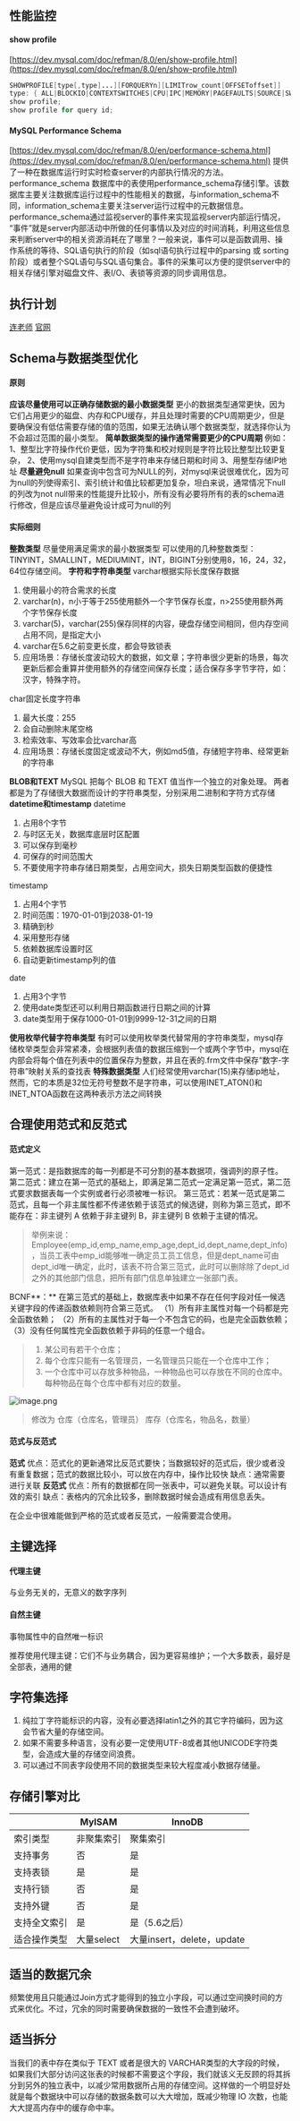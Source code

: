 ## 性能监控
#### show profile
[https://dev.mysql.com/doc/refman/8.0/en/show-profile.html](https://dev.mysql.com/doc/refman/8.0/en/show-profile.html)
```java
SHOWPROFILE[type[,type]...][FORQUERYn][LIMITrow_count[OFFSEToffset]]
type: { ALL|BLOCKIO|CONTEXTSWITCHES|CPU|IPC|MEMORY|PAGEFAULTS|SOURCE|SWAPS }
show profile;
show profile for query id;
```
#### MySQL Performance Schema
[https://dev.mysql.com/doc/refman/8.0/en/performance-schema.html](https://dev.mysql.com/doc/refman/8.0/en/performance-schema.html)
提供了一种在数据库运行时实时检查server的内部执行情况的方法。performance_schema 数据库中的表使用performance_schema存储引擎。该数据库主要关注数据库运行过程中的性能相关的数据，与information_schema不同，information_schema主要关注server运行过程中的元数据信息。
performance_schema通过监视server的事件来实现监视server内部运行情况， “事件”就是server内部活动中所做的任何事情以及对应的时间消耗，利用这些信息来判断server中的相关资源消耗在了哪里？一般来说，事件可以是函数调用、操作系统的等待、SQL语句执行的阶段（如sql语句执行过程中的parsing 或 sorting阶段）或者整个SQL语句与SQL语句集合。事件的采集可以方便的提供server中的相关存储引擎对磁盘文件、表I/O、表锁等资源的同步调用信息。 
## 执行计划
[连老师](http://git.mashibing.com/bjmashibing/InternetArchitect/-/blob/master/13mysql%E8%B0%83%E4%BC%98/mysql%E6%89%A7%E8%A1%8C%E8%AE%A1%E5%88%92.md)
[官网](https://dev.mysql.com/doc/refman/8.0/en/explain-output.html)
## Schema与数据类型优化
#### 原则
**应该尽量使用可以正确存储数据的最小数据类型**
更小的数据类型通常更快，因为它们占用更少的磁盘、内存和CPU缓存，并且处理时需要的CPU周期更少，但是要确保没有低估需要存储的值的范围，如果无法确认哪个数据类型，就选择你认为不会超过范围的最小类型。
**简单数据类型的操作通常需要更少的CPU周期**
例如：
1、整型比字符操作代价更低，因为字符集和校对规则是字符比较比整型比较更复杂，
2、使用mysql自建类型而不是字符串来存储日期和时间
3、用整型存储IP地址
**尽量避免null**
如果查询中包含可为NULL的列，对mysql来说很难优化，因为可为null的列使得索引、索引统计和值比较都更加复杂，坦白来说，通常情况下null的列改为not null带来的性能提升比较小，所有没有必要将所有的表的schema进行修改，但是应该尽量避免设计成可为null的列
#### 实际细则
**整数类型**
尽量使用满足需求的最小数据类型
可以使用的几种整数类型：TINYINT，SMALLINT，MEDIUMINT，INT，BIGINT分别使用8，16，24，32，64位存储空间。
**字符和字符串类型**
varchar根据实际长度保存数据

1. 使用最小的符合需求的长度
2. varchar(n)，n小于等于255使用额外一个字节保存长度，n>255使用额外两个字节保存长度
3. varchar(5)，varchar(255)保存同样的内容，硬盘存储空间相同，但内存空间占用不同，是指定大小
4. varchar在5.6之前变更长度，都会导致锁表
5. 应用场景：存储长度波动较大的数据，如文章；字符串很少更新的场景，每次更新后都会重算并使用额外的存储空间保存长度；适合保存多字节字符，如：汉字，特殊字符。

char固定长度字符串

1. 最大长度：255
2. 会自动删除末尾空格
3. 检索效率、写效率会比varchar高
4. 应用场景：存储长度固定或波动不大，例如md5值，存储短字符串、经常更新的字符串

**BLOB和TEXT**
MySQL 把每个 BLOB 和 TEXT 值当作一个独立的对象处理。
两者都是为了存储很大数据而设计的字符串类型，分别采用二进制和字符方式存储
**datetime和timestamp**
datetime

1. 占用8个字节
2. 与时区无关，数据库底层时区配置
3. 可以保存到毫秒
4. 可保存的时间范围大
5. 不要使用字符串存储日期类型，占用空间大，损失日期类型函数的便捷性

timestamp

1. 占用4个字节
2. 时间范围：1970-01-01到2038-01-19
3. 精确到秒
4. 采用整形存储
5. 依赖数据库设置时区
6. 自动更新timestamp列的值

date

1. 占用3个字节
2. 使用date类型还可以利用日期函数进行日期之间的计算
3. date类型用于保存1000-01-01到9999-12-31之间的日期

**使用枚举代替字符串类型**
有时可以使用枚举类代替常用的字符串类型，mysql存储枚举类型会非常紧凑，会根据列表值的数据压缩到一个或两个字节中，mysql在内部会将每个值在列表中的位置保存为整数，并且在表的.frm文件中保存“数字-字符串”映射关系的查找表
**特殊数据类型**
人们经常使用varchar(15)来存储ip地址，然而，它的本质是32位无符号整数不是字符串，可以使用INET_ATON()和INET_NTOA函数在这两种表示方法之间转换

## 合理使用范式和反范式
#### 范式定义
第一范式：是指数据库的每一列都是不可分割的基本数据项，强调列的原子性。
第二范式：建立在第一范式的基础上，即满足第二范式一定满足第一范式，第二范式要求数据表每一个实例或者行必须被唯一标识。
第三范式：若某一范式是第二范式，且每一个非主属性都不传递依赖于该范式的候选键，则称为第三范式，即不能存在：非主键列 A 依赖于非主键列 B，非主键列 B 依赖于主键的情况。
> 举例来说：Employee(emp_id,emp_name,emp_age,dept_id,dept_name,dept_info)，当员工表中emp_id能够唯一确定员工员工信息，但是dept_name可由dept_id唯一确定，此时，该表不符合第三范式，此时可以删除除了dept_id之外的其他部门信息，把所有部门信息单独建立一张部门表。

BCNF**：** 在第三范式的基础上，数据库表中如果不存在任何字段对任一候选关键字段的传递函数依赖则符合第三范式。
（1）所有非主属性对每一个码都是完全函数依赖；
（2）所有的主属性对于每一个不包含它的码，也是完全函数依赖；
（3）没有任何属性完全函数依赖于非码的任意一个组合。
> 1. 某公司有若干个仓库；
> 2. 每个仓库只能有一名管理员，一名管理员只能在一个仓库中工作；
> 3. 一个仓库中可以存放多种物品，一种物品也可以存放在不同的仓库中。每种物品在每个仓库中都有对应的数量。
> 
![image.png](https://cdn.nlark.com/yuque/0/2022/png/8364057/1646821391526-4602372f-b0c4-438f-9f67-616efaf09b7e.png#clientId=ub6abd2ec-f462-4&from=paste&height=148&id=ua30af868&originHeight=296&originWidth=625&originalType=binary&ratio=1&size=24264&status=done&style=none&taskId=u51e1f766-8830-4c50-8ebc-8e30a82df57&width=312.5)
> 修改为
> 仓库（仓库名，管理员）
库存（仓库名，物品名，数量）

#### 范式与反范式
**范式**
优点：范式化的更新通常比反范式要快；当数据较好的范式后，很少或者没有重复数据；范式的数据比较小，可以放在内存中，操作比较快
缺点：通常需要进行关联
**反范式**
优点：所有的数据都在同一张表中，可以避免关联。可以设计有效的索引
缺点：表格内的冗余比较多，删除数据时候会造成有用信息丢失。

在企业中很难能做到严格的范式或者反范式，一般需要混合使用。

## 主键选择
#### 代理主键
与业务无关的，无意义的数字序列
#### 自然主键
事物属性中的自然唯一标识

推荐使用代理主键：它们不与业务耦合，因为更容易维护；一个大多数表，最好是全部表，通用的健

## 字符集选择

1. 纯拉丁字符能标识的内容，没有必要选择latin1之外的其它字符编码，因为这会节省大量的存储空间。
2. 如果不需要多种语言，没有必要一定使用UTF-8或者其他UNICODE字符类型，会造成大量的存储空间浪费。
3. 可以通过不同表字段使用不同的数据类型来较大程度减小数据存储量。
## 存储引擎对比
|  | MyISAM | InnoDB |
| --- | --- | --- |
| 索引类型 | 非聚集索引 | 聚集索引 |
| 支持事务 | 否 | 是 |
| 支持表锁 | 是 | 是 |
| 支持行锁 | 否 | 是 |
| 支持外键 | 否 | 是 |
| 支持全文索引 | 是 | 是（5.6之后） |
| 适合操作类型 | 大量select | 大量insert，delete，update |

## 适当的数据冗余
频繁使用且只能通过Join方式才能得到的独立小字段，可以通过空间换时间的方式来优化。不过，冗余的同时需要确保数据的一致性不会遭到破坏。
## 适当拆分
当我们的表中存在类似于 TEXT 或者是很大的 VARCHAR类型的大字段的时候，如果我们大部分访问这张表的时候都不需要这个字段，我们就该义无反顾的将其拆分到另外的独立表中，以减少常用数据所占用的存储空间。这样做的一个明显好处就是每个数据块中可以存储的数据条数可以大大增加，既减少物理 IO 次数，也能大大提高内存中的缓存命中率。
